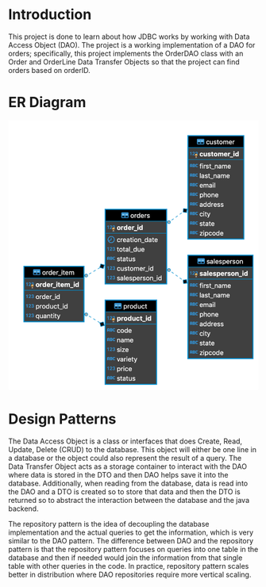 # Introduction
This project is done to learn about how JDBC works by working with Data Access Object (DAO).
The project is a working implementation of a DAO for orders; specifically, this project implements 
the OrderDAO class with an Order and OrderLine Data Transfer Objects so that 
the project can find orders based on orderID.

# ER Diagram
![ER_Diagram](./assets/ERdiagram.png)

# Design Patterns

The Data Access Object is a class or interfaces that does Create, Read, Update, Delete (CRUD) to the
database. This object will either be one line in a database or the object could also represent the 
result of a query. The Data Transfer Object acts as a storage container to interact with the DAO 
where data is stored in the DTO and then DAO helps save it into the database. Additionally, when 
reading from the database, data is read into the DAO and a DTO is created so to store that data
and then the DTO is returned so to abstract the interaction between the database and the java 
backend.

The repository pattern is the idea of decoupling the database implementation and the 
actual queries to get the information, which is very similar to the DAO pattern.
The difference between DAO and the repository pattern is that the repository pattern focuses on 
queries into one table in the database and then if needed would join the information from that 
single table with other queries in the code. In practice, repository pattern scales better in 
distribution where DAO repositories require more vertical scaling.